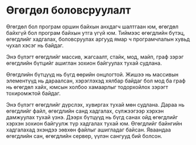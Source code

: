# Өгөгдөл боловсруулалт

Өгөгдөл бол програм оршин байхын анхдагч шалтгаан юм, өгөгдөл байхгүй бол програм байхын утга үгүй юм. Тиймээс өгөгдлийн бүтэц, өгөгдлийг хадгалах, боловсруулах аргууд ямар ч програмчлалын хувьд чухал хэсэг нь байдаг.

Энэ бүлэгт өгөгдлийг массив, жагсаалт, стайк, мод, майп, граф зэрэг өгөгдлийн бүтцийг ашиглан зохион байгуулах тухай судлана.

Өгөгдлийн бүтцүүд нь бүгд өөрийн онцлогтой. Жишээ нь массивын элементүүд нь дараалсан, хэрэглэхэд хялбар байдаг бол мод ба граф нь өгөгдөл хайх, юмсын холбоо хамаарлыг тодорхойлох зэрэгт тохиромжтой байдаг.

Энэ бүлэгт өгөгдлийг дүрслэх, хувиргах тухай мөн судлана. Дараа нь өгөгдлийг файл, өгөгдлийн санд хадгалах, сүлжээгээр хэрхэн дамжуулах тухай үзнэ.
Дээрх бүтцүүд нь бүгд санах ойд өгөгдлийг хэрхэн зохион байгуулж түр хадгалах тухай юм. Өгөгдлийг байнгийн хадгалахад эхэндээ зөвхөн файлыг ашигладаг байсан. Яваандаа өгөгдлийн сан, өгөгдлийн сервер, үүлэн сангууд бий болсон. 